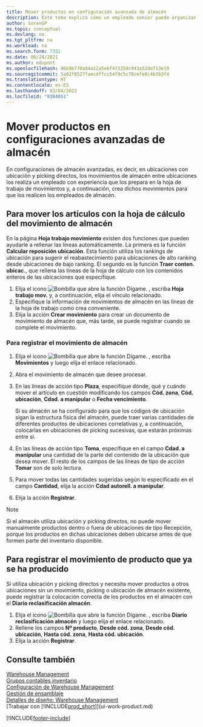 ```yaml
---
title: Mover productos en configuración avanzada de almacén
description: Este tema explica cómo un empleado senior puede organizar artículos en movimiento en configuraciones de almacén avanzadas, aplicable a ubicaciones con ubicaciones y picking dirigidas.
author: SorenGP
ms.topic: conceptual
ms.devlang: na
ms.tgt_pltfrm: na
ms.workload: na
ms.search.form: 7351
ms.date: 06/24/2021
ms.author: edupont
ms.openlocfilehash: 06b9b770a94a12a5e6f473259c943a52de713e19
ms.sourcegitcommit: 5a02f8527faecdffcc54f9c5c70cefe8c4b3b3f4
ms.translationtype: HT
ms.contentlocale: es-ES
ms.lasthandoff: 03/04/2022
ms.locfileid: "8384051"
---
```

# <a name="move-items-in-advanced-warehouse-configurations"></a>Mover productos en configuraciones avanzadas de almacén
En configuraciones de almacén avanzadas, es decir, en ubicaciones con ubicación y picking directos, los movimientos de almacén entre ubicaciones los realiza un empleado con experiencia que los prepara en la hoja de trabajo de movimientos y, a continuación, crea dichos movimientos para que los realicen los empleados de almacén.  

## <a name="to-move-items-with-the-warehouse-movement-worksheet"></a>Para mover los artículos con la hoja de cálculo del movimiento de almacén
En la página **Hoja trabajo movimiento** existen dos funciones que pueden ayudarle a rellenar las líneas automáticamente. La primera es la función **Calcular reposición ubicación**. Esta función utiliza los rankings de ubicación para sugerir el reabastecimiento para ubicaciones de alto ranking desde ubicaciones de bajo ranking. El segundo es la función **Traer conten. ubicac.**, que rellena las líneas de la hoja de cálculo con los contenidos enteros de las ubicaciones que especifique.

1.  Elija el icono ![Bombilla que abre la función Dígame.](media/ui-search/search_small.png "Dígame qué desea hacer") , escriba **Hoja trabajo mov.** y, a continuación, elija el vínculo relacionado.  
2.  Especifique la información de movimientos de almacén en las líneas de la hoja de trabajo como crea conveniente.  
3. Elija la acción **Crear movimiento** para crear un documento de movimiento de almacén que, más tarde, se puede registrar cuando se complete el movimiento.  

### <a name="to-register-the-warehouse-movement"></a>Para registrar el movimiento de almacén  
1.  Elija el icono ![Bombilla que abre la función Dígame.](media/ui-search/search_small.png "Dígame qué desea hacer") , escriba **Movimientos** y luego elija el enlace relacionado.  
2.  Abra el movimiento de almacén que desee procesar.  
3.  En las líneas de acción tipo **Plaza**, especifique dónde, qué y cuándo mover el artículo en cuestión modificando los campos **Cód. zona**, **Cód. ubicación**, **Cdad. a manipular** o **Fecha vencimiento**.  

    Si su almacén se ha configurado para que los códigos de ubicación sigan la estructura física del almacén, puede traer varias cantidades de diferentes productos de ubicaciones correlativas y, a continuación, colocarlas en ubicaciones de picking sucesivas, que estarán próximas entre sí.  
4.  En las líneas de acción tipo **Toma**, especifique en el campo **Cdad. a manipular** una cantidad de la parte del contenido de la ubicación que desea mover. El resto de los campos de las líneas de tipo de acción **Tomar** son de solo lectura.  
5.  Para mover todas las cantidades sugeridas según lo especificado en el campo **Cantidad**, elija la acción **Cdad autorell. a manipular**.  
6. Elija la acción **Registrar**.  

> [!NOTE]  
>  Si el almacén utiliza ubicación y picking directos, no puede mover manualmente productos dentro o fuera de ubicaciones de tipo Recepción, porque los productos en dichas ubicaciones deben ubicarse antes de que formen parte del inventario disponible.

## <a name="to-register-the-movement-of-an-item-that-has-already-occurred"></a>Para registrar el movimiento de producto que ya se ha producido  
Si utiliza ubicación y picking directos y necesita mover productos a otros ubicaciones sin un movimiento, picking o ubicación de almacén existente, puede registrar la colocación correcta de los productos en el almacén con el **Diario reclasificación almacén**.

1.  Elija el icono ![Bombilla que abre la función Dígame.](media/ui-search/search_small.png "Dígame qué desea hacer") , escriba **Diario reclasificación almacén** y luego elija el enlace relacionado.  
2.  Rellene los campos **Nº producto**, **Desde cód. zona**, **Desde cód. ubicación**, **Hasta cód. zona**, **Hasta cód. ubicación**.  
3.  Elija la acción **Registrar**.  

## <a name="see-also"></a>Consulte también  
[Warehouse Management](warehouse-manage-warehouse.md)  
[Grupos contables inventario](inventory-manage-inventory.md)  
[Configuración de Warehouse Management](warehouse-setup-warehouse.md)     
[Gestión de ensamblaje](assembly-assemble-items.md)    
[Detalles de diseño: Warehouse Management](design-details-warehouse-management.md)  
[Trabajar con [!INCLUDE[prod_short](includes/prod_short.md)]](ui-work-product.md)


[!INCLUDE[footer-include](includes/footer-banner.md)]